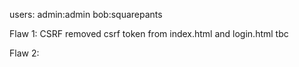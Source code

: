 users:
admin:admin
bob:squarepants

Flaw 1: CSRF
removed csrf token from index.html and login.html
tbc

Flaw 2: